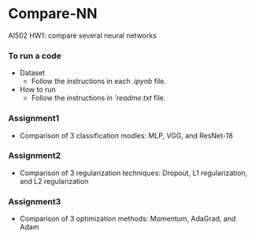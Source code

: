 # Compare-NN
AI502 HW1: compare several neural networks
### To run a code
* Dataset
  * Follow the instructions in each _.ipynb_ file.
* How to run
  * Follow the instructions in _'readme.txt_ file.
### Assignment1
* Comparison of 3 classification modles: MLP, VGG, and ResNet-18
### Assignment2
* Comparison of 3 regularization techniques: Dropout, L1 regularization, and L2 regularization
### Assignment3
* Comparison of 3 optimization methods: Momentum, AdaGrad, and Adam
